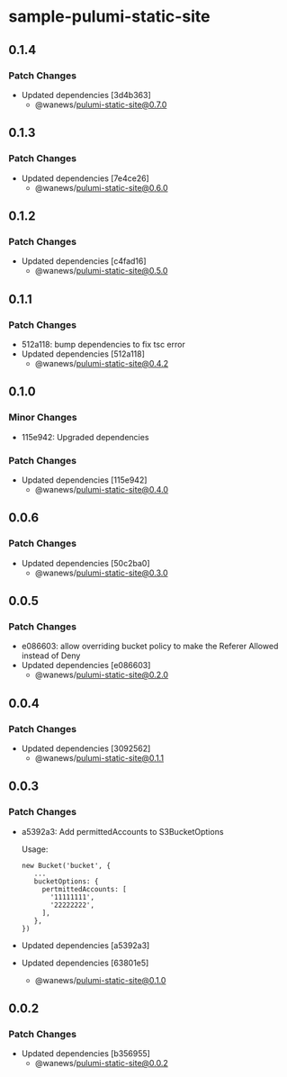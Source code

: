 # sample-pulumi-static-site

## 0.1.4

### Patch Changes

- Updated dependencies [3d4b363]
  - @wanews/pulumi-static-site@0.7.0

## 0.1.3

### Patch Changes

- Updated dependencies [7e4ce26]
  - @wanews/pulumi-static-site@0.6.0

## 0.1.2

### Patch Changes

- Updated dependencies [c4fad16]
  - @wanews/pulumi-static-site@0.5.0

## 0.1.1

### Patch Changes

- 512a118: bump dependencies to fix tsc error
- Updated dependencies [512a118]
  - @wanews/pulumi-static-site@0.4.2

## 0.1.0

### Minor Changes

- 115e942: Upgraded dependencies

### Patch Changes

- Updated dependencies [115e942]
  - @wanews/pulumi-static-site@0.4.0

## 0.0.6

### Patch Changes

- Updated dependencies [50c2ba0]
  - @wanews/pulumi-static-site@0.3.0

## 0.0.5

### Patch Changes

- e086603: allow overriding bucket policy to make the Referer Allowed instead of Deny
- Updated dependencies [e086603]
  - @wanews/pulumi-static-site@0.2.0

## 0.0.4

### Patch Changes

- Updated dependencies [3092562]
  - @wanews/pulumi-static-site@0.1.1

## 0.0.3

### Patch Changes

- a5392a3: Add permittedAccounts to S3BucketOptions

  Usage:

  ```
  new Bucket('bucket', {
     ...
     bucketOptions: {
       pertmittedAccounts: [
         '11111111',
         '22222222',
       ],
     },
  })
  ```

- Updated dependencies [a5392a3]
- Updated dependencies [63801e5]
  - @wanews/pulumi-static-site@0.1.0

## 0.0.2

### Patch Changes

- Updated dependencies [b356955]
  - @wanews/pulumi-static-site@0.0.2
